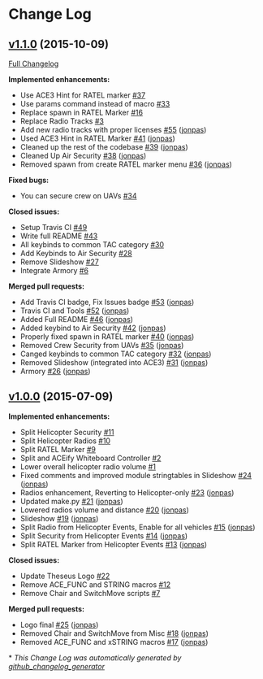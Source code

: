 # Change Log

## [v1.1.0](https://github.com/Theseus-Aegis/tac-a3-mods/tree/v1.1.0) (2015-10-09)
[Full Changelog](https://github.com/Theseus-Aegis/tac-a3-mods/compare/v1.0.0...v1.1.0)

**Implemented enhancements:**

- Use ACE3 Hint for RATEL marker [\#37](https://github.com/Theseus-Aegis/tac-a3-mods/issues/37)
- Use params command instead of macro [\#33](https://github.com/Theseus-Aegis/tac-a3-mods/issues/33)
- Replace spawn in RATEL Marker [\#16](https://github.com/Theseus-Aegis/tac-a3-mods/issues/16)
- Replace Radio Tracks [\#3](https://github.com/Theseus-Aegis/tac-a3-mods/issues/3)
- Add new radio tracks with proper licenses [\#55](https://github.com/Theseus-Aegis/tac-a3-mods/pull/55) ([jonpas](https://github.com/jonpas))
- Used ACE3 Hint in RATEL Marker [\#41](https://github.com/Theseus-Aegis/tac-a3-mods/pull/41) ([jonpas](https://github.com/jonpas))
- Cleaned up the rest of the codebase [\#39](https://github.com/Theseus-Aegis/tac-a3-mods/pull/39) ([jonpas](https://github.com/jonpas))
- Cleaned Up Air Security [\#38](https://github.com/Theseus-Aegis/tac-a3-mods/pull/38) ([jonpas](https://github.com/jonpas))
- Removed spawn from create RATEL marker menu [\#36](https://github.com/Theseus-Aegis/tac-a3-mods/pull/36) ([jonpas](https://github.com/jonpas))

**Fixed bugs:**

- You can secure crew on UAVs [\#34](https://github.com/Theseus-Aegis/tac-a3-mods/issues/34)

**Closed issues:**

- Setup Travis CI [\#49](https://github.com/Theseus-Aegis/tac-a3-mods/issues/49)
- Write full README [\#43](https://github.com/Theseus-Aegis/tac-a3-mods/issues/43)
- All keybinds to common TAC category [\#30](https://github.com/Theseus-Aegis/tac-a3-mods/issues/30)
- Add Keybinds to Air Security [\#28](https://github.com/Theseus-Aegis/tac-a3-mods/issues/28)
- Remove Slideshow [\#27](https://github.com/Theseus-Aegis/tac-a3-mods/issues/27)
- Integrate Armory [\#6](https://github.com/Theseus-Aegis/tac-a3-mods/issues/6)

**Merged pull requests:**

- Add Travis CI badge, Fix Issues badge [\#53](https://github.com/Theseus-Aegis/tac-a3-mods/pull/53) ([jonpas](https://github.com/jonpas))
- Travis CI and Tools [\#52](https://github.com/Theseus-Aegis/tac-a3-mods/pull/52) ([jonpas](https://github.com/jonpas))
- Added Full README [\#46](https://github.com/Theseus-Aegis/tac-a3-mods/pull/46) ([jonpas](https://github.com/jonpas))
- Added keybind to Air Security [\#42](https://github.com/Theseus-Aegis/tac-a3-mods/pull/42) ([jonpas](https://github.com/jonpas))
- Properly fixed spawn in RATEL marker [\#40](https://github.com/Theseus-Aegis/tac-a3-mods/pull/40) ([jonpas](https://github.com/jonpas))
- Removed Crew Security from UAVs [\#35](https://github.com/Theseus-Aegis/tac-a3-mods/pull/35) ([jonpas](https://github.com/jonpas))
- Canged keybinds to common TAC category [\#32](https://github.com/Theseus-Aegis/tac-a3-mods/pull/32) ([jonpas](https://github.com/jonpas))
- Removed Slideshow \(integrated into ACE3\) [\#31](https://github.com/Theseus-Aegis/tac-a3-mods/pull/31) ([jonpas](https://github.com/jonpas))
- Armory [\#26](https://github.com/Theseus-Aegis/tac-a3-mods/pull/26) ([jonpas](https://github.com/jonpas))

## [v1.0.0](https://github.com/Theseus-Aegis/tac-a3-mods/tree/v1.0.0) (2015-07-09)
**Implemented enhancements:**

- Split Helicopter Security [\#11](https://github.com/Theseus-Aegis/tac-a3-mods/issues/11)
- Split Helicopter Radios [\#10](https://github.com/Theseus-Aegis/tac-a3-mods/issues/10)
- Split RATEL Marker [\#9](https://github.com/Theseus-Aegis/tac-a3-mods/issues/9)
- Split and ACEify Whiteboard Controller [\#2](https://github.com/Theseus-Aegis/tac-a3-mods/issues/2)
- Lower overall helicopter radio volume [\#1](https://github.com/Theseus-Aegis/tac-a3-mods/issues/1)
- Fixed comments and improved module stringtables in Slideshow [\#24](https://github.com/Theseus-Aegis/tac-a3-mods/pull/24) ([jonpas](https://github.com/jonpas))
- Radios enhancement, Reverting to Helicopter-only [\#23](https://github.com/Theseus-Aegis/tac-a3-mods/pull/23) ([jonpas](https://github.com/jonpas))
- Updated make.py [\#21](https://github.com/Theseus-Aegis/tac-a3-mods/pull/21) ([jonpas](https://github.com/jonpas))
- Lowered radios volume and distance [\#20](https://github.com/Theseus-Aegis/tac-a3-mods/pull/20) ([jonpas](https://github.com/jonpas))
- Slideshow [\#19](https://github.com/Theseus-Aegis/tac-a3-mods/pull/19) ([jonpas](https://github.com/jonpas))
- Split Radio from Helicopter Events, Enable for all vehicles [\#15](https://github.com/Theseus-Aegis/tac-a3-mods/pull/15) ([jonpas](https://github.com/jonpas))
- Split Security from Helicopter Events [\#14](https://github.com/Theseus-Aegis/tac-a3-mods/pull/14) ([jonpas](https://github.com/jonpas))
- Split RATEL Marker from Helicopter Events [\#13](https://github.com/Theseus-Aegis/tac-a3-mods/pull/13) ([jonpas](https://github.com/jonpas))

**Closed issues:**

- Update Theseus Logo [\#22](https://github.com/Theseus-Aegis/tac-a3-mods/issues/22)
- Remove ACE\_FUNC and STRING macros [\#12](https://github.com/Theseus-Aegis/tac-a3-mods/issues/12)
- Remove Chair and SwitchMove scripts [\#7](https://github.com/Theseus-Aegis/tac-a3-mods/issues/7)

**Merged pull requests:**

- Logo final [\#25](https://github.com/Theseus-Aegis/tac-a3-mods/pull/25) ([jonpas](https://github.com/jonpas))
- Removed Chair and SwitchMove from Misc [\#18](https://github.com/Theseus-Aegis/tac-a3-mods/pull/18) ([jonpas](https://github.com/jonpas))
- Removed ACE\_FUNC and xSTRING macros [\#17](https://github.com/Theseus-Aegis/tac-a3-mods/pull/17) ([jonpas](https://github.com/jonpas))



\* *This Change Log was automatically generated by [github_changelog_generator](https://github.com/skywinder/Github-Changelog-Generator)*